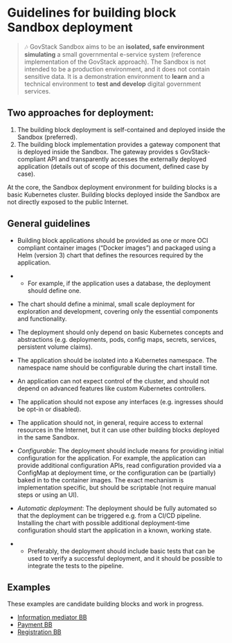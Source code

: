 # Guidelines for building block Sandbox deployment

> :notes: GovStack Sandbox aims to be an **isolated, safe environment simulating** a small governmental
> e-service system (reference implementation of the GovStack approach). The Sandbox is not intended to be a production
> environment, and it does not contain sensitive data. It is a demonstration environment to **learn** and a technical
> environment to **test and develop** digital government services.

## Two approaches for deployment:

1. The building block deployment is self-contained and deployed inside the Sandbox (preferred). 
2. The building block implementation provides a gateway component that is deployed inside the Sandbox. The gateway
provides s GovStack-compliant API and transparently accesses the externally deployed application (details out of
 scope of this document, defined case by case).

At the core, the Sandbox deployment environment for building blocks is a basic Kubernetes cluster. Building blocks deployed inside the Sandbox are not directly exposed to the public Internet.

## General guidelines
* Building block applications should be provided as one or more OCI compliant container images (“Docker images”) and
packaged using a Helm (version 3) chart that defines the resources required by the application.

* * For example, if the application uses a database, the deployment should define one. 

* The chart should define a minimal, small scale deployment for exploration and development, covering only the essential
components and functionality.

* The deployment should only depend on basic Kubernetes concepts and abstractions (e.g. deployments, pods, config maps,
secrets, services, persistent volume claims).

* The application should be isolated into a Kubernetes namespace. The namespace name should be configurable during the
chart install time.

* An application can not expect control of the cluster, and should not depend on advanced features like custom Kubernetes
controllers.

* The application should not expose any interfaces (e.g. ingresses should be opt-in or disabled).

* The application should not, in general, require access to external resources in the Internet, but it can use other 
building blocks deployed in the same Sandbox.

* _Configurable_: The deployment should include means for providing initial configuration for the application. For example, 
the application can provide additional configuration APIs, read configuration provided via a ConfigMap at deployment 
 time, or the configuration can be (partially) baked in to the container images. The exact mechanism is implementation 
 specific, but should be scriptable (not require manual steps or using an UI).

* _Automatic deployment_: The deployment should be fully automated so that the deployment can be triggered e.g. from a
CI/CD pipeline. Installing the chart with possible additional deployment-time configuration should start the application
in a known, working state.

* * Preferably, the deployment should include basic tests that can be used to verify a successful deployment, and it
should be possible to integrate the tests to the pipeline.

## Examples
These examples are candidate building blocks and work in progress.

* [Information mediator BB](https://github.com/GovStackWorkingGroup/sandbox-bb-information-mediator)
* [Payment BB](https://github.com/GovStackWorkingGroup/sandbox-bb-payments)
* [Registration BB](https://github.com/GovStackWorkingGroup/sandbox-bb-registration)